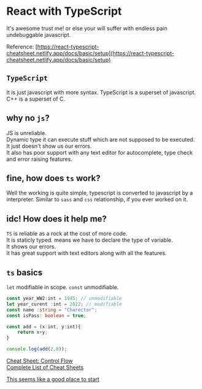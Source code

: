 # React with TypeScript

It's awesome trust me! or else your will suffer with endless pain undebuggable javascript.

Reference: [https://react-typescript-cheatsheet.netlify.app/docs/basic/setup](https://react-typescript-cheatsheet.netlify.app/docs/basic/setup)

## `TypeScript`

It is just javascript with more syntax.
TypeScript is a superset of javascript.
C++ is a superset of C.

## why no `js`?

JS is unreliable.  
Dynamic type it can execute stuff which are not supposed to be executed.  
It just doesn't show us our errors.  
It also has poor support with any text editor for autocomplete, type check and error raising features.  

## fine, how does `ts` work?

Well the working is quite simple, typescript is converted to javascript by a interpreter.
Similar to `sass` and `css` relationship, if you ever worked on it.  

## idc! How does it help me?

`TS` is reliable as a rock at the cost of more code.  
It is staticly typed. means we have to declare the type of variable.  
It shows our errors.  
It has great support with text editors along with all the features.  

## `ts` basics

`let` modifiable in scope.
`const` unmodifiable.

```ts
const year_WW2:int = 1945; // unmodifiable 
let year_curent :int = 2022; // modifiable
const name :string = "Charector";
const isPass: boolean = true;
```

```ts
const add = (x:int, y:int){
    return x+y;
}

console.log(add(2,8));
```

[Cheat Sheet: Control Flow](https://www.typescriptlang.org/static/TypeScript%20Control%20Flow%20Analysis-8a549253ad8470850b77c4c5c351d457.png)  
[Complete List of Cheat Sheets](https://www.typescriptlang.org/cheatsheets)

[This seems like a good place to start](https://handsonreact.com/docs/labs/react-tutorial-typescript)
